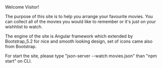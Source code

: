 Welcome Visitor!

The purpose of this site is to help you arrange your favourite movies. You can collect all of the movies you would like to remember or it's just on your wishhlist to watch.

The engine of the site is Angular framework which extended by Bootstrap_5.2 for nice and smooth looking design, set of icons came also from Bootstrap.

For start the site, please type "json-server --watch movies.json" than "npm start" on CLI.
